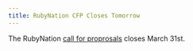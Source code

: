 ```yaml
---
title: RubyNation CFP Closes Tomorrow
---
```


The RubyNation [call for proprosals][cfp] closes March 31st.

[cfp]: https://docs.google.com/forms/d/1Fd1R4LEMp9-ShD-RYqf5EGkF0aq0io8Y-CgDsSEEGJI/viewform
